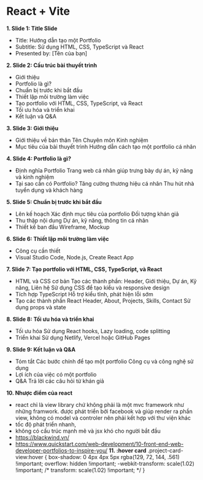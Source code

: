 # React + Vite
**1. Slide 1: Title Slide**

- Title: Hướng dẫn tạo một Portfolio
- Subtitle: Sử dụng HTML, CSS, TypeScript và React
- Presented by: [Tên của bạn]

**2. Slide 2: Cấu trúc bài thuyết trình**

- Giới thiệu
- Portfolio là gì?
- Chuẩn bị trước khi bắt đầu
- Thiết lập môi trường làm việc
- Tạo portfolio với HTML, CSS, TypeScript, và React
- Tối ưu hóa và triển khai
- Kết luận và Q&A

**3. Slide 3: Giới thiệu**
- Giới thiệu về bản thân
  Tên
  Chuyên môn
  Kinh nghiệm
- Mục tiêu của bài thuyết trình
  Hướng dẫn cách tạo một portfolio cá nhân

**4. Slide 4: Portfolio là gì?**
- Định nghĩa Portfolio
  Trang web cá nhân giúp trưng bày dự án, kỹ năng và kinh nghiệm
- Tại sao cần có Portfolio?
  Tăng cường thương hiệu cá nhân
  Thu hút nhà tuyển dụng và khách hàng

**5. Slide 5: Chuẩn bị trước khi bắt đầu**
- Lên kế hoạch
Xác định mục tiêu của portfolio
Đối tượng khán giả
- Thu thập nội dung
Dự án, kỹ năng, thông tin cá nhân
- Thiết kế ban đầu
Wireframe, Mockup

**6. Slide 6: Thiết lập môi trường làm việc**
- Công cụ cần thiết
- Visual Studio Code, Node.js, Create React App

**7. Slide 7: Tạo portfolio với HTML, CSS, TypeScript, và React**
- HTML và CSS cơ bản
Tạo các thành phần: Header, Giới thiệu, Dự án, Kỹ năng, Liên hệ
Sử dụng CSS để tạo kiểu và responsive design
- Tích hợp TypeScript
Hỗ trợ kiểu tĩnh, phát hiện lỗi sớm
- Tạo các thành phần React
Header, About, Projects, Skills, Contact
Sử dụng props và state

**8. Slide 8: Tối ưu hóa và triển khai**
- Tối ưu hóa
Sử dụng React hooks, Lazy loading, code splitting
- Triển khai
Sử dụng Netlify, Vercel hoặc GitHub Pages

**9. Slide 9: Kết luận và Q&A**   
- Tóm tắt
Các bước chính để tạo một portfolio
Công cụ và công nghệ sử dụng
- Lợi ích của việc có một portfolio
- Q&A
Trả lời các câu hỏi từ khán giả

**10. Nhược điểm của react**
- react chỉ là view library chứ không phải là một mvc framework như những framwork. được phát triển bởi facebook và giúp render ra phần view, không có model và controler nên phải kết hợp với thư viện khác
- tốc độ phát triển nhanh,
- không có cấu trúc mạnh mẽ và jsx khó cho người bắt đầu
- https://blackwind.vn/
- https://www.quickstart.com/web-development/10-front-end-web-developer-portfolios-to-inspire-you/
**11. :hover card**
.project-card-view:hover {
    box-shadow: 0 4px 4px 5px rgba(129, 72, 144, .561) !important;
    overflow: hidden !important;
    -webkit-transform: scale(1.02) !important;
    /* transform: scale(1.02) !important; */
}
